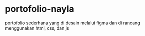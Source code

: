 # portofolio-nayla
portofolio sederhana yang di desain melalui figma dan di rancang menggunakan html, css, dan js
